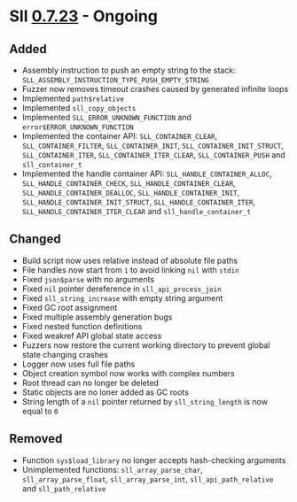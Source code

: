 # Sll [0.7.23] - Ongoing

## Added

- Assembly instruction to push an empty string to the stack: `SLL_ASSEMBLY_INSTRUCTION_TYPE_PUSH_EMPTY_STRING`
- Fuzzer now removes timeout crashes caused by generated infinite loops
- Implemented `path$relative`
- Implemented `sll_copy_objects`
- Implemented `SLL_ERROR_UNKNOWN_FUNCTION` and `error$ERROR_UNKNOWN_FUNCTION`
- Implemented the container API: `SLL_CONTAINER_CLEAR`, `SLL_CONTAINER_FILTER`, `SLL_CONTAINER_INIT`, `SLL_CONTAINER_INIT_STRUCT`, `SLL_CONTAINER_ITER`, `SLL_CONTAINER_ITER_CLEAR`, `SLL_CONTAINER_PUSH` and `sll_container_t`
- Implemented the handle container API: `SLL_HANDLE_CONTAINER_ALLOC`, `SLL_HANDLE_CONTAINER_CHECK`, `SLL_HANDLE_CONTAINER_CLEAR`, `SLL_HANDLE_CONTAINER_DEALLOC`, `SLL_HANDLE_CONTAINER_INIT`, `SLL_HANDLE_CONTAINER_INIT_STRUCT`, `SLL_HANDLE_CONTAINER_ITER`, `SLL_HANDLE_CONTAINER_ITER_CLEAR` and `sll_handle_container_t`

## Changed

- Build script now uses relative instead of absolute file paths
- File handles now start from `1` to avoid linking `nil` with `stdin`
- Fixed `json$parse` with no arguments
- Fixed `nil` pointer dereference in `sll_api_process_join`
- Fixed `sll_string_increase` with empty string argument
- Fixed GC root assignment
- Fixed multiple assembly generation bugs
- Fixed nested function definitions
- Fixed weakref API global state access
- Fuzzers now restore the current working directory to prevent global state changing crashes
- Logger now uses full file paths
- Object creation symbol now works with complex numbers
- Root thread can no longer be deleted
- Static objects are no loner added as GC roots
- String length of a `nil` pointer returned by `sll_string_length` is now equal to `0`

## Removed

- Function `sys$load_library` no longer accepts hash-checking arguments
- Unimplemented functions: `sll_array_parse_char`, `sll_array_parse_float`, `sll_array_parse_int`, `sll_api_path_relative` and `sll_path_relative`

[0.7.23]: https://github.com/sl-lang/sll/compare/sll-v0.7.22...main

